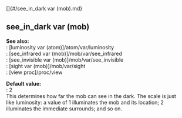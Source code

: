 []{#/see_in_dark var (mob).md}    
## see_in_dark var (mob)    
**See also:**    
:   [luminosity var (atom)]/atom/var/luminosity    
:   [see_infrared var (mob)]/mob/var/see_infrared    
:   [see_invisible var (mob)]/mob/var/see_invisible    
:   [sight var (mob)]/mob/var/sight    
:   [view proc]/proc/view    
<!-- -->    
**Default value:**    
:   2    
This determines how far the mob can see in the dark. The scale is just    
like luminosity: a value of 1 illuminates the mob and its location; 2    
illuminates the immediate surrounds; and so on.  